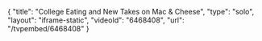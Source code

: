 {
    "title": "College Eating and New Takes on Mac & Cheese",
    "type": "solo",
    "layout": "iframe-static",
    "videoId": "6468408",
    "url": "\/tvpembed\/6468408"
}